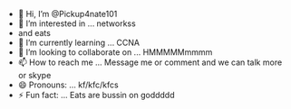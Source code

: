 - 👋 Hi, I’m @Pickup4nate101
- 👀 I’m interested in ...  networkss
- and eats 
- 🌱 I’m currently learning ... CCNA
- 💞️ I’m looking to collaborate on ... HMMMMMmmmm 
- 📫 How to reach me ... Message me or comment and we can talk more or skype
- 😄 Pronouns: ... kf/kfc/kfcs
- ⚡ Fun fact: ... Eats are bussin on goddddd

<!---
Pickup4nate101/Pickup4nate101 is a ✨ special ✨ repository because its `README.md` (this file) appears on your GitHub profile.
You can click the Preview link to take a look at your changes.
--->
